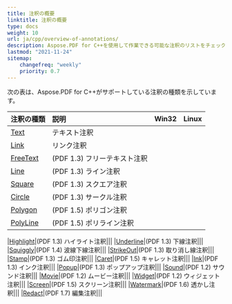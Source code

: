 ```yaml
---
title: 注釈の概要
linktitle: 注釈の概要
type: docs
weight: 10
url: ja/cpp/overview-of-annotations/
description: Aspose.PDF for C++を使用して作業できる可能な注釈のリストをチェックしてください。
lastmod: "2021-11-24"
sitemap:
    changefreq: "weekly"
    priority: 0.7
---
```


次の表は、Aspose.PDF for C++がサポートしている注釈の種類を示しています。

|**注釈の種類**|**説明**|**Win32**|**Linux**|
| :- | :- | :- | :- |
|[Text](/pdf/cpp/text-annotation/)|テキスト注釈|||
|[Link](/pdf/cpp/extra-annotations/)|リンク注釈|||
|[FreeText](/pdf/cpp/text-annotation/)|(PDF 1.3) フリーテキスト注釈|||
|[Line](/pdf/cpp/figures-annotation/)|(PDF 1.3) ライン注釈|||
|[Square](/pdf/cpp/figures-annotation/)|(PDF 1.3) スクエア注釈|||
|[Circle](/pdf/cpp/figures-annotation/)|(PDF 1.3) サークル注釈|||
|[Polygon](/pdf/cpp/figures-annotation/)|(PDF 1.5) ポリゴン注釈|||
|[PolyLine](/pdf/cpp/figures-annotation/)|(PDF 1.5) ポリライン注釈|||

|[Highlight](/pdf/cpp/highlights-annotation/)|(PDF 1.3) ハイライト注釈|||
|[Underline](/pdf/cpp/highlights-annotation/)|(PDF 1.3) 下線注釈|||
|[Squiggly](/cpp/highlights-annotation/)|(PDF 1.4) 波線下線注釈|||
|[StrikeOut](/pdf/cpp/highlights-annotation/)|(PDF 1.3) 取り消し線注釈|||
|[Stamp](/pdf/cpp/stamping/)|(PDF 1.3) ゴム印注釈|||
|[Caret](/pdf/cpp/extra-annotations/)|(PDF 1.5) キャレット注釈|||
|[Ink](/pdf/cpp/figures-annotation/)|(PDF 1.3) インク注釈|||
|[Popup](/pdf/cpp/text-annotation/)|(PDF 1.3) ポップアップ注釈|||
|[Sound](/pdf/cpp/multimedia-annotation/)|(PDF 1.2) サウンド注釈|||
|[Movie](/pdf/cpp/multimedia-annotation/)|(PDF 1.2) ムービー注釈|||
|[Widget](/pdf/cpp/multimedia-annotation/)|(PDF 1.2) ウィジェット注釈|||
|[Screen](/pdf/cpp/multimedia-annotation/)|(PDF 1.5) スクリーン注釈|||
|[Watermark](/pdf/cpp/sticky-annotations/)|(PDF 1.6) 透かし注釈|||
|[Redact](/pdf/cpp/extra-annotations/)|(PDF 1.7) 編集注釈|||